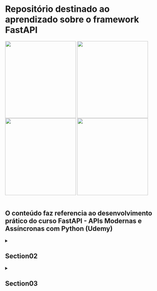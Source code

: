 <div>
<h1>Repositório destinado ao aprendizado sobre o framework FastAPI</h1>
<img align="center" height="250" width="230" src="https://cdn.jsdelivr.net/gh/devicons/devicon/icons/fastapi/fastapi-original-wordmark.svg" />
<img align="center" height="250" width="230" src="https://cdn.jsdelivr.net/gh/devicons/devicon/icons/fastapi/fastapi-original-wordmark.svg" />
<img align="center" height="250" width="230" src="https://cdn.jsdelivr.net/gh/devicons/devicon/icons/fastapi/fastapi-original-wordmark.svg" />
<img align="center" height="250" width="230" src="https://cdn.jsdelivr.net/gh/devicons/devicon/icons/fastapi/fastapi-original-wordmark.svg" />
</div><br>

## O conteúdo faz referencia ao desenvolvimento prático do curso FastAPI - APIs Modernas e Assíncronas com Python (Udemy)

<details>
<summary>
<h2>Section02</h2>
</summary><br>

<h3>Seção 2: Introdução ao FastAPI</h3>

3 - O que vamos aprender nesta seção? :heavy_check_mark:

4 - Conceitos essenciais sobre APIs :heavy_check_mark:

5 - Apresentação do FastAPI :heavy_check_mark:

6 - Revisando a Programação Assincrona :heavy_check_mark:

7 - Softwares utilizados no curso :heavy_check_mark:

8 - Prática: Nossa primeira API com FastAPI :heavy_check_mark:

9 - Recapitulando :heavy_check_mark:
</details>

<details>
<summary>
<h2>Section03</h2>
</summary><br>

<h3>Seção 3: Entendendo os a conceitos do FastAPI</h3>

10 - O que vamos aprender nesta seção? :heavy_check_mark:

11 - Prática: Definindo o novo projeto :heavy_check_mark:

12 - Prática: O método GET :heavy_check_mark:

13 - Prática: Tratando exceções :heavy_check_mark:

14 - Prática: O método POST :heavy_check_mark:

15 - Prática: O método PUT :heavy_check_mark:

16 - Prática: O método DELETE :heavy_check_mark:

17 - Prática: Path Parameters

18 - Prática: Query Parameters

19 - Prática: Header Parameters

20 - Prática: Injeção de Dependências

21 - Prática: Revisando os docs

22 - Prática: Definindo rotas

23 - Prática: Validação Customizada Pydantic

24 - Recapitulando
</details>
